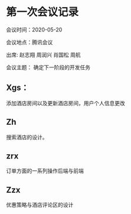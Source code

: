 # 第一次会议记录

会议时间：2020-05-20

会议地点：腾讯会议

出席: 赵志翔 周润兴 肖国松 周航

会议主题： 确定下一阶段的开发任务

## Xgs：

添加酒店房间以及更新酒店房间，用户个人信息更改

## Zh

搜索酒店的设计。



## zrx

订单方面的一系列操作后端与前端



## Zzx

优惠策略与酒店评论区的设计
